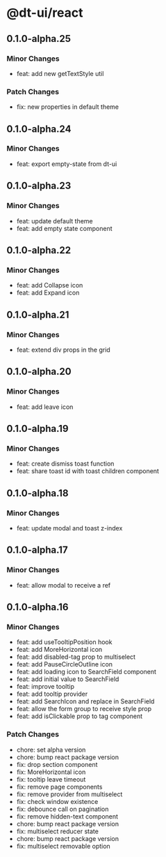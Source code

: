 # @dt-ui/react

## 0.1.0-alpha.25

### Minor Changes

- feat: add new getTextStyle util

### Patch Changes

- fix: new properties in default theme

## 0.1.0-alpha.24

### Minor Changes

- feat: export empty-state from dt-ui

## 0.1.0-alpha.23

### Minor Changes

- feat: update default theme
- feat: add empty state component

## 0.1.0-alpha.22

### Minor Changes

- feat: add Collapse icon
- feat: add Expand icon

## 0.1.0-alpha.21

### Minor Changes

- feat: extend div props in the grid

## 0.1.0-alpha.20

### Minor Changes

- feat: add leave icon

## 0.1.0-alpha.19

### Minor Changes

- feat: create dismiss toast function
- feat: share toast id with toast children component

## 0.1.0-alpha.18

### Minor Changes

- feat: update modal and toast z-index

## 0.1.0-alpha.17

### Minor Changes

- feat: allow modal to receive a ref

## 0.1.0-alpha.16

### Minor Changes

- feat: add useTooltipPosition hook
- feat: add MoreHorizontal icon
- feat: add disabled-tag prop to multiselect
- feat: add PauseCircleOutline icon
- feat: add loading icon to SearchField component
- feat: add initial value to SearchField
- feat: improve tooltip
- feat: add tooltip provider
- feat: add SearchIcon and replace in SearchField
- feat: allow the form group to receive style prop
- feat: add isClickable prop to tag component

### Patch Changes

- chore: set alpha version
- chore: bump react package version
- fix: drop section component
- fix: MoreHorizontal icon
- fix: tooltip leave timeout
- fix: remove page components
- fix: remove provider from multiselect
- fix: check window existence
- fix: debounce call on pagination
- fix: remove hidden-text component
- chore: bump react package version
- fix: multiselect reducer state
- chore: bump react package version
- fix: multiselect removable option
